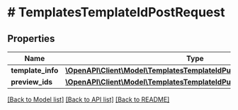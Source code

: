 # # TemplatesTemplateIdPostRequest

## Properties

Name | Type | Description | Notes
------------ | ------------- | ------------- | -------------
**template_info** | [**\OpenAPI\Client\Model\TemplatesTemplateIdPutRequestAllOfTemplateInfo**](TemplatesTemplateIdPutRequestAllOfTemplateInfo.md) |  |
**preview_ids** | [**\OpenAPI\Client\Model\TemplatesTemplateIdPutRequestAllOfPreviewIds**](TemplatesTemplateIdPutRequestAllOfPreviewIds.md) |  |

[[Back to Model list]](../../README.md#models) [[Back to API list]](../../README.md#endpoints) [[Back to README]](../../README.md)

